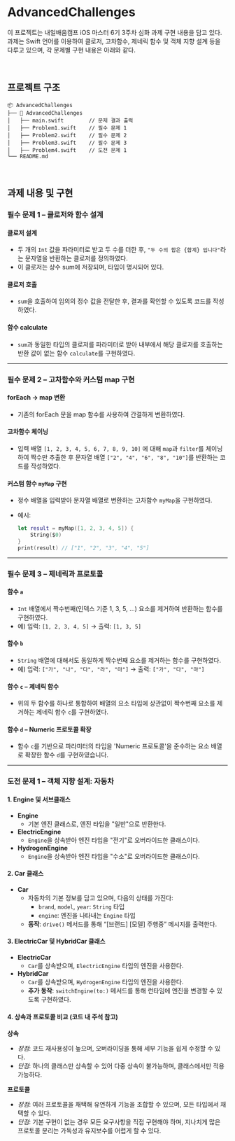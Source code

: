 # AdvancedChallenges

이 프로젝트는 내일배움캠프 iOS 마스터 6기 3주차 심화 과제 구현 내용을 담고 있다.  
과제는 Swift 언어를 이용하여 클로저, 고차함수, 제네릭 함수 및 객체 지향 설계 등을 다루고 있으며, 각 문제별 구현 내용은 아래와 같다.

<br>

## 프로젝트 구조
```
📦 AdvancedChallenges
├── 📂 AdvancedChallenges
│   ├── main.swift        // 문제 결과 출력
│   ├── Problem1.swift    // 필수 문제 1
│   ├── Problem2.swift    // 필수 문제 2
│   ├── Problem3.swift    // 필수 문제 3
│   ├── Problem4.swift    // 도전 문제 1
└── README.md
```
<br>

## 과제 내용 및 구현

### 필수 문제 1 – 클로저와 함수 설계

#### 클로저 설계  
- 두 개의 `Int` 값을 파라미터로 받고 두 수를 더한 후, `"두 수의 합은 {합계} 입니다"`라는 문자열을 반환하는 클로저를 정의하였다.
- 이 클로저는 상수 sum에 저장되며, 타입이 명시되어 있다.
  
#### 클로저 호출 
- `sum`을 호출하여 임의의 정수 값을 전달한 후, 결과를 확인할 수 있도록 코드를 작성하였다.
  
#### 함수 calculate 
- `sum`과 동일한 타입의 클로저를 파라미터로 받아 내부에서 해당 클로저를 호출하는 반환 값이 없는 함수 `calculate`를 구현하였다.

---

### 필수 문제 2 – 고차함수와 커스텀 map 구현

#### forEach → map 변환 
- 기존의 forEach 문을 map 함수를 사용하여 간결하게 변환하였다.
  
#### 고차함수 체이닝
- 입력 배열 `[1, 2, 3, 4, 5, 6, 7, 8, 9, 10]` 에 대해 `map`과 `filter`를 체이닝하여 짝수만 추출한 후 문자열 배열 `["2", "4", "6", "8", "10"]`를 반환하는 코드를 작성하였다.
  
#### 커스텀 함수 `myMap` 구현 
- 정수 배열을 입력받아 문자열 배열로 변환하는 고차함수 `myMap`을 구현하였다.
  
- 예시:
  ```swift
  let result = myMap([1, 2, 3, 4, 5]) {
      String($0)
  }
  print(result) // ["1", "2", "3", "4", "5"]
  ```

---

### 필수 문제 3 – 제네릭과 프로토콜

#### 함수 `a`  
- `Int` 배열에서 짝수번째(인덱스 기준 1, 3, 5, …) 요소를 제거하여 반환하는 함수를 구현하였다.  
- 예) 입력: `[1, 2, 3, 4, 5]` → 출력: `[1, 3, 5]`
  
#### 함수 `b`
- `String` 배열에 대해서도 동일하게 짝수번째 요소를 제거하는 함수를 구현하였다.  
- 예) 입력: `["가", "나", "다", "라", "마"]` → 출력: `["가", "다", "마"]`
  
#### 함수 `c` – 제네릭 함수
- 위의 두 함수를 하나로 통합하여 배열의 요소 타입에 상관없이 짝수번째 요소를 제거하는 제네릭 함수 `c`를 구현하였다.  
  
#### 함수 `d` – Numeric 프로토콜 확장
- 함수 `c`를 기반으로 파라미터의 타입을 'Numeric 프로토콜'을 준수하는 요소 배열로 확장한 함수 `d`를 구현하였습니다.

---

### 도전 문제 1 – 객체 지향 설계: 자동차

#### 1. Engine 및 서브클래스
- **Engine**  
  - 기본 엔진 클래스로, 엔진 타입을 "일반"으로 반환한다.
- **ElectricEngine**  
  - `Engine`을 상속받아 엔진 타입을 "전기"로 오버라이드한 클래스이다.
- **HydrogenEngine**  
  - `Engine`을 상속받아 엔진 타입을 "수소"로 오버라이드한 클래스이다.

#### 2. Car 클래스
- **Car**  
  - 자동차의 기본 정보를 담고 있으며, 다음의 상태를 가진다:
    - `brand`, `model`, `year`: `String` 타입
    - `engine`: 엔진을 나타내는 `Engine` 타입
  - **동작**: `drive()` 메서드를 통해 “[브랜드] [모델] 주행중” 메시지를 출력한다.

#### 3. ElectricCar 및 HybridCar 클래스
- **ElectricCar**  
  - `Car`를 상속받으며, `ElectricEngine` 타입의 엔진을 사용한다.
- **HybridCar**  
  - `Car`를 상속받으며, `HydrogenEngine` 타입의 엔진을 사용한다.
  - **추가 동작**: `switchEngine(to:)` 메서드를 통해 런타임에 엔진을 변경할 수 있도록 구현하였다.

#### 4. 상속과 프로토콜 비교 (코드 내 주석 참고)
**상속**
- *장점*: 코드 재사용성이 높으며, 오버라이딩을 통해 세부 기능을 쉽게 수정할 수 있다.
- *단점*: 하나의 클래스만 상속할 수 있어 다중 상속이 불가능하며, 클래스에서만 적용 가능하다.

**프로토콜**
- *장점*: 여러 프로토콜을 채택해 유연하게 기능을 조합할 수 있으며, 모든 타입에서 채택할 수 있다.
- *단점*: 기본 구현이 없는 경우 모든 요구사항을 직접 구현해야 하며, 지나치게 많은 프로토콜 분리는 가독성과 유지보수를 어렵게 할 수 있다.
